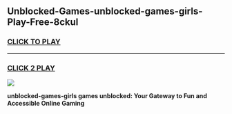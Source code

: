 
## Unblocked-Games-unblocked-games-girls-Play-Free-8ckul
<h3>
<a href="https://premium76.site?title=unblocked-games-girls&ref=18A1">CLICK TO PLAY</a></h3>
<hr>

<h3>
<a href="https://premium76.site?title=unblocked-games-girls&ref=18A1">CLICK 2 PLAY</a>
  
</h3>

<a href="https://premium76.site?title=unblocked-games-girls&ref=18A1"><img src="https://clearcache.store/games.png"></a>


**unblocked-games-girls games unblocked: Your Gateway to Fun and Accessible Online Gaming**
